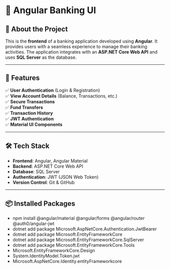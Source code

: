 
# 🏦 Angular Banking UI

## 📌 About the Project
This is the **frontend** of a banking application developed using **Angular**. It provides users with a seamless experience to manage their banking activities. The application integrates with an **ASP.NET Core Web API** and uses **SQL Server** as the database.

---

## 🚀 Features
✅ **User Authentication** (Login & Registration)  
✅ **View Account Details** (Balance, Transactions, etc.)  
✅ **Secure Transactions**  
✅ **Fund Transfers**  
✅ **Transaction History**  
✅ **JWT Authentication**  
✅ **Material UI Components**  

---

## 🛠 Tech Stack
- **Frontend**: Angular, Angular Material
- **Backend**: ASP.NET Core Web API
- **Database**: SQL Server
- **Authentication**: JWT (JSON Web Token)
- **Version Control**: Git & GitHub

---

## 📦 Installed Packages

- npm install @angular/material @angular/forms @angular/router @auth0/angular-jwt
- dotnet add package Microsoft.AspNetCore.Authentication.JwtBearer
- dotnet add package Microsoft.EntityFrameworkCore
- dotnet add package Microsoft.EntityFrameworkCore.SqlServer
- dotnet add package Microsoft.EntityFrameworkCore.Tools
- Microsoft.EntityFrameworkCore.Design
- System.IdentityModel.Token.jwt
- Microsoft.AspNetCore.Identity.entityFrameworkcore
